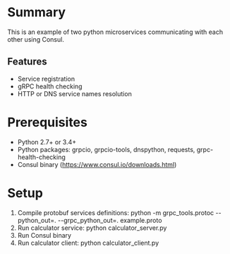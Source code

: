 # Summary

This is an example of two python microservices communicating with each other using Consul.

## Features

* Service registration
* gRPC health checking
* HTTP or DNS service names resolution

# Prerequisites

* Python 2.7+ or 3.4+
* Python packages: grpcio, grpcio-tools, dnspython, requests, grpc-health-checking
* Consul binary (https://www.consul.io/downloads.html)

# Setup

1. Compile protobuf services definitions: python -m grpc_tools.protoc --python_out=. --grpc_python_out=. example.proto
2. Run calculator service: python calculator_server.py
3. Run Consul binary
4. Run calculator client: python calculator_client.py